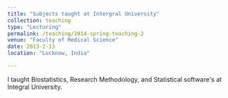 ```yaml
---
title: "Subjects taught at Intergral University"
collection: teaching
type: "Lecturing"
permalink: /teaching/2014-spring-teaching-2
venue: "Faculty of Medical Science"
date: 2013-2-13
location: "Lucknow, India"

---
```


I taught Biostatistics, Research Methodology, and Statistical software's at Integral University.
